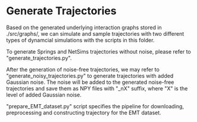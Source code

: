 # Generate Trajectories

Based on the generated underlying interaction graphs stored in ./src/graphs/, we can simulate and sample trajectories with two different types of dynamcial simulations with the scripts in this folder.

To generate Springs and NetSims trajectories without noise, please refer to "generate_trajectories.py".

After the generation of noise-free trajectories, we may refer to "generate_noisy_trajectories.py" to generate trajectories with added Gaussian noise. The noise will be added to the generated noise-free trajectories and save them as NPY files with "\_nX" suffix, where "X" is the level of added Gaussian noise.

"prepare\_EMT_dataset.py" script specifies the pipeline for downloading, preprocessing and constructing trajectory for the EMT dataset.